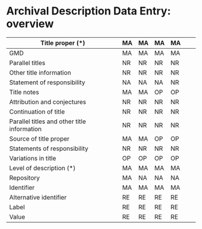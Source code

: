 # Archival Description Data Entry: overview

|     Title proper (*)    	|     MA    	|     MA    	|     MA    	|     MA    	|  	|  	|
|---	|---	|---	|---	|---	|---	|---	|
|     GMD    	|     MA    	|     MA    	|     MA    	|     MA    	|  	|  	|
|     Parallel titles    	|     NR    	|     NR    	|     NR    	|     NR    	|  	|  	|
|     Other title information    	|     NR    	|     NR    	|     NR    	|     NR    	|  	|  	|
|     Statement of responsibility    	|     NA    	|     NA    	|     NA    	|     NR    	|  	|  	|
|     Title notes    	|     MA    	|     MA    	|     OP    	|     OP    	|  	|  	|
|     Attribution and conjectures    	|     NR    	|     NR    	|     NR    	|     NR    	|  	|  	|
|     Continuation of title    	|     NR    	|     NR    	|     NR    	|     NR    	|  	|  	|
|     Parallel titles and other title information    	|     NR    	|     NR    	|     NR    	|     NR    	|  	|  	|
|     Source of title proper    	|     MA    	|     MA    	|     OP    	|     OP    	|  	|  	|
|     Statements of responsibility    	|     NR    	|     NR    	|     NR    	|     NR    	|  	|  	|
|     Variations in title    	|     OP    	|     OP    	|     OP    	|     OP    	|  	|  	|
|     Level of description (*)    	|     MA    	|     MA    	|     MA    	|     MA    	|  	|  	|
|     Repository    	|     MA    	|     NA    	|     NA    	|     NA    	|  	|  	|
|     Identifier    	|     MA    	|     MA    	|     MA    	|     MA    	|  	|  	|
|     Alternative identifier    	|     RE    	|     RE    	|     RE    	|     RE    	|  	|  	|
|        Label    	|     RE    	|     RE    	|     RE    	|     RE    	|  	|  	|
|                 Value    	|     RE    	|     RE    	|     RE    	|     RE    	|  	|  	|

